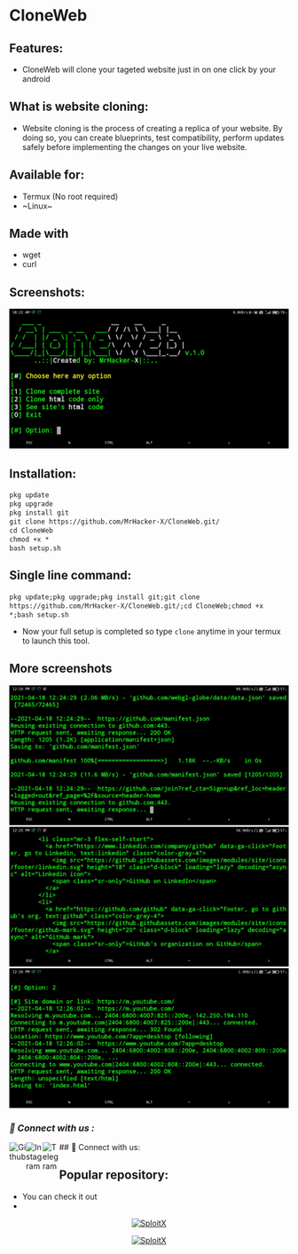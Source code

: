 # CloneWeb
## Features:
+ CloneWeb will clone your tageted website just in on one click by your android
## What is website cloning:
+ Website cloning is the process of creating a replica of your website. By doing so, you can create blueprints, test compatibility, perform updates safely before implementing the changes on your live website.
## Available for:
+ Termux (No root required)
+ ~Linux~

## Made with
+ wget
+ curl
## Screenshots:
![photo](https://raw.githubusercontent.com/MrHacker-X/Extra-X/main/assets/Screenshot_2021-04-18-10-22-21-331_com.termux.jpg)
## Installation:
```
pkg update
pkg upgrade
pkg install git
git clone https://github.com/MrHacker-X/CloneWeb.git/
cd CloneWeb
chmod +x *
bash setup.sh
```
## Single line command:
```
pkg update;pkg upgrade;pkg install git;git clone https://github.com/MrHacker-X/CloneWeb.git/;cd CloneWeb;chmod +x *;bash setup.sh
```
+ Now your full setup is completed so type ``` clone ``` anytime in your termux to launch this tool.

## More screenshots

![photo](https://raw.githubusercontent.com/MrHacker-X/Extra-X/main/assets/Screenshot_2021-04-18-12-24-29-903_com.termux.jpg)
![photo](https://raw.githubusercontent.com/MrHacker-X/Extra-X/main/assets/Screenshot_2021-04-18-12-25-01-764_com.termux.jpg)
![photo](https://raw.githubusercontent.com/MrHacker-X/Extra-X/main/assets/Screenshot_2021-04-18-12-26-15-472_com.termux.jpg)

<h3><b><i>📡 Connect with us :</i></b></h3>
## 📡 Connect with us:
<a href="https://github.com/MrHacker-X/"><img align="left" title="Github" alt="Github" width="30px" src="assets/github.png" /></a>
<a href="https://instagram.com/mrhacker.x/"><img align="left" title="Instagram" alt="Instagram" width="30px" src="assets/instagram.png" /></a>
<a href="https://t.me/mrhackersx/"><img align="left" title="Telegram" alt="Telegram" width="30px" src="assets/telegram.png" /></a>

## Popular repository:
+ You can check it out
+
<p align="center"><a href="https://github.com/MrHacker-X/SploitX.git/"><img title="SploitX" src="https://github-readme-stats.vercel.app/api/pin/?username=MrHacker-X&repo=SploitX&theme=radical"></a>
<p align="center"><a href="https://github.com/MrHacker-X/Traper-X.git/"><img title="SploitX" src="https://github-readme-stats.vercel.app/api/pin/?username=MrHacker-X&repo=Traper-X&theme=radical"></a>
